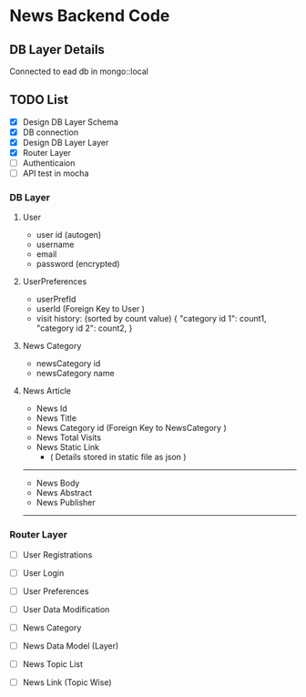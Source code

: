 # News Backend Code

## DB Layer Details
Connected to ead db in mongo::local

## TODO List
- [x] Design DB Layer Schema
- [x] DB connection
- [x] Design DB Layer Layer
- [x] Router Layer
- [ ] Authenticaion
- [ ] API test in mocha

### DB Layer
1. User
    - user id (autogen)
    - username
    - email
    - password (encrypted)

2. UserPreferences
    - userPrefId
    - userId (Foreign Key to User )
    - visit history: (sorted by count value) {
        "category id 1": count1,
        "category id 2": count2,
    }

3. News Category
    - newsCategory id
    - newsCategory name

4. News Article
    - News Id
    - News Title
    - News Category id (Foreign Key to NewsCategory )
    - News Total Visits
    - News Static Link 
        - ( Details stored in static file as json )
    ----------------------
    - News Body
    - News Abstract
    - News Publisher
    ----------------------
    




### Router Layer
- [ ] User Registrations
- [ ] User Login
- [ ] User Preferences
- [ ] User Data Modification
- [ ] News Category
- [ ] News Data Model (Layer)
- [ ] News Topic List
- [ ] News Link (Topic Wise)

